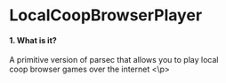 # LocalCoopBrowserPlayer
#### 1. What is it?
  <p> A primitive version of parsec that allows you to play local <br>
  coop browser games over the internet <\p>
